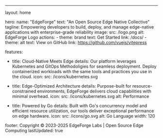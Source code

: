 ---
layout: home

hero:
  name: "EdgeForge"
  text: "An Open Source Edge Native Collective"
  tagline: Empowering developers to build, deploy, and manage edge-native applications with enterprise-grade reliability
  image:
    src: /logo.png
    alt: EdgeForge Logo
  actions:
    - theme: brand
      text: Get Started
      link: /docs/
    - theme: alt
      text: View on GitHub
      link: https://github.com/vuejs/vitepress

features:
  - title: Cloud-Native Meets Edge
    details: Our platform leverages Kubernetes and GitOps Methodoligies for seamless deployment. Deploy containerized workloads with the same tools and practices you use in the cloud.
    icon: 
      src: /icons/kubernetes.svg

  - title: Edge-Optimized Architecture
    details: Purpose-built for resource-constrained environments, EdgeForge delivers cloud capabilities with minimal overhead.
    icon: 
      src: /icons/kubernetes.svg
      alt: Performance
  - title: Powered by Go
    details: Built with Go's concurrency model and efficient resource utilization, our tools deliver exceptional performance on edge hardware.
    icon: 
      src: /icons/go.svg
      alt: Go Language
      width: 120



footer: Copyright © 2023-2025 EdgeForge Labs | Open Source Edge Computing
lastUpdated: true